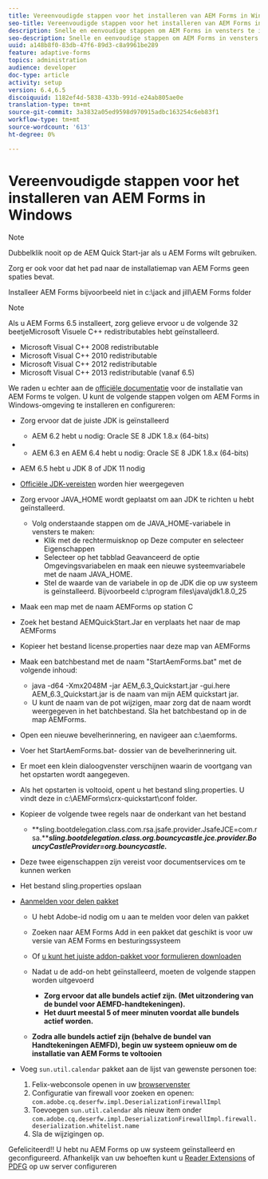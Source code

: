 ```yaml
---
title: Vereenvoudigde stappen voor het installeren van AEM Forms in Windows
seo-title: Vereenvoudigde stappen voor het installeren van AEM Forms in Windows
description: Snelle en eenvoudige stappen om AEM Forms in vensters te installeren
seo-description: Snelle en eenvoudige stappen om AEM Forms in vensters te installeren
uuid: a148b8f0-83db-47f6-89d3-c8a9961be289
feature: adaptive-forms
topics: administration
audience: developer
doc-type: article
activity: setup
version: 6.4,6.5
discoiquuid: 1182ef4d-5838-433b-991d-e24ab805ae0e
translation-type: tm+mt
source-git-commit: 3a3832a05ed9598d970915adbc163254c6eb83f1
workflow-type: tm+mt
source-wordcount: '613'
ht-degree: 0%

---
```



# Vereenvoudigde stappen voor het installeren van AEM Forms in Windows

>[!NOTE]
>
>Dubbelklik nooit op de AEM Quick Start-jar als u AEM Forms wilt gebruiken.
>
>Zorg er ook voor dat het pad naar de installatiemap van AEM Forms geen spaties bevat.
>
>Installeer AEM Forms bijvoorbeeld niet in c:\jack and jill\AEM Forms folder

>[!NOTE]
>
>Als u AEM Forms 6.5 installeert, zorg gelieve ervoor u de volgende 32 beetjeMicrosoft Visuele C++ redistributables hebt geïnstalleerd.
>
>* Microsoft Visual C++ 2008 redistributable
>* Microsoft Visual C++ 2010 redistributable
>* Microsoft Visual C++ 2012 redistributable
>* Microsoft Visual C++ 2013 redistributable (vanaf 6.5)


We raden u echter aan de [officiële documentatie](https://helpx.adobe.com/experience-manager/6-3/forms/using/installing-configuring-aem-forms-osgi.html) voor de installatie van AEM Forms te volgen. U kunt de volgende stappen volgen om AEM Forms in Windows-omgeving te installeren en configureren:

* Zorg ervoor dat de juiste JDK is geïnstalleerd
   * AEM 6.2 hebt u nodig: Oracle SE 8 JDK 1.8.x (64-bits)
* 
   * AEM 6.3 en AEM 6.4 hebt u nodig: Oracle SE 8 JDK 1.8.x (64-bits)
* AEM 6.5 hebt u JDK 8 of JDK 11 nodig
* [Officiële JDK-vereisten](https://helpx.adobe.com/experience-manager/6-3/sites/deploying/using/technical-requirements.html) worden hier weergegeven
* Zorg ervoor JAVA_HOME wordt geplaatst om aan JDK te richten u hebt geïnstalleerd.
   * Volg onderstaande stappen om de JAVA_HOME-variabele in vensters te maken:
      * Klik met de rechtermuisknop op Deze computer en selecteer Eigenschappen
      * Selecteer op het tabblad Geavanceerd de optie Omgevingsvariabelen en maak een nieuwe systeemvariabele met de naam JAVA_HOME.
      * Stel de waarde van de variabele in op de JDK die op uw systeem is geïnstalleerd. Bijvoorbeeld c:\program files\java\jdk1.8.0_25

* Maak een map met de naam AEMForms op station C
* Zoek het bestand AEMQuickStart.Jar en verplaats het naar de map AEMForms
* Kopieer het bestand license.properties naar deze map van AEMForms
* Maak een batchbestand met de naam &quot;StartAemForms.bat&quot; met de volgende inhoud:
   * java -d64 -Xmx2048M -jar AEM_6.3_Quickstart.jar -gui.here AEM_6.3_Quickstart.jar is de naam van mijn AEM quickstart jar.
   * U kunt de naam van de pot wijzigen, maar zorg dat de naam wordt weergegeven in het batchbestand. Sla het batchbestand op in de map AEMForms.

* Open een nieuwe bevelherinnering, en navigeer aan c:\aemforms.

* Voer het StartAemForms.bat- dossier van de bevelherinnering uit.

* Er moet een klein dialoogvenster verschijnen waarin de voortgang van het opstarten wordt aangegeven.

* Als het opstarten is voltooid, opent u het bestand sling.properties. U vindt deze in c:\AEMForms\crx-quickstart\conf folder.

* Kopieer de volgende twee regels naar de onderkant van het bestand
   * **sling.bootdelegation.class.com.rsa.jsafe.provider.JsafeJCE=com.rsa.*****sling.bootdelegation.class.org.bouncycastle.jce.provider.BouncyCastleProvider=org.bouncycastle.***
* Deze twee eigenschappen zijn vereist voor documentservices om te kunnen werken
* Het bestand sling.properties opslaan

* [Aanmelden voor delen pakket](http://localhost:4502/crx/packageshare/login.html)

   * U hebt Adobe-id nodig om u aan te melden voor delen van pakket
   * Zoeken naar AEM Forms Add in een pakket dat geschikt is voor uw versie van AEM Forms en besturingssysteem
   * Of [u kunt het juiste addon-pakket voor formulieren downloaden](https://helpx.adobe.com/aem-forms/kb/aem-forms-releases.html)
   * Nadat u de add-on hebt geïnstalleerd, moeten de volgende stappen worden uitgevoerd

      * **Zorg ervoor dat alle bundels actief zijn. (Met uitzondering van de bundel voor AEMFD-handtekeningen).**
      * **Het duurt meestal 5 of meer minuten voordat alle bundels actief worden.**
   * **Zodra alle bundels actief zijn (behalve de bundel van Handtekeningen AEMFD), begin uw systeem opnieuw om de installatie van AEM Forms te voltooien**


* Voeg `sun.util.calendar` pakket aan de lijst van gewenste personen toe:

   1. Felix-webconsole openen in uw [browservenster](http://localhost:4502/system/console/configMgr)
   2. Configuratie van firewall voor zoeken en openen: `com.adobe.cq.deserfw.impl.DeserializationFirewallImpl`
   3. Toevoegen `sun.util.calendar` als nieuw item onder `com.adobe.cq.deserfw.impl.DeserializationFirewallImpl.firewall.deserialization.whitelist.name`
   4. Sla de wijzigingen op.

Gefeliciteerd!! U hebt nu AEM Forms op uw systeem geïnstalleerd en geconfigureerd.
Afhankelijk van uw behoeften kunt u [Reader Extensions](https://helpx.adobe.com/experience-manager/6-3/forms/using/configuring-document-services.html) of [ PDFG](https://helpx.adobe.com/experience-manager/6-3/forms/using/install-configure-pdf-generator.html) op uw server configureren
